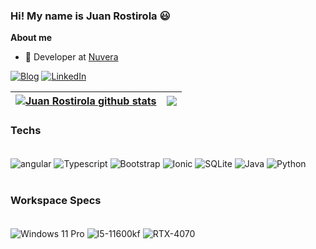 ### Hi! My name is Juan Rostirola 😃

**About me**

- 💼 Developer at [Nuvera](http://nuvera.com.br/)

[![Blog](https://img.shields.io/website-up-down-green-red/http/cv.lbesson.qc.to.svg)](https://rostirola.me)
[![LinkedIn](https://img.shields.io/badge/LinkedIn-0077B5?style=for-the-badge&logo=linkedin&logoColor=white)](https://www.linkedin.com/in/juan-rostirola-246695222/)

| <a href="https://github.com/anuraghazra/github-readme-stats"><img align="center" src="https://github-readme-stats.vercel.app/api?username=Rostirola&show_icons=true&include_all_commits=true&theme=transparent&hide_border=true" alt="Juan Rostirola github stats" /></a> | <a href="https://github.com/anuraghazra/github-readme-stats"><img align="center" src="https://github-readme-stats.vercel.app/api/top-langs/?username=Rostirola&layout=compact&theme=transparent&hide_border=true" /></a> |
| ------------- | ------------- |

### Techs

<div style="display: inline_block"><br/>
  <img align="center" alt="angular" src="https://img.shields.io/badge/Angular-DD0031?style=for-the-badge&logo=angular&logoColor=white"/>
  <img align="center" alt="Typescript" src="https://img.shields.io/badge/TypeScript-007ACC?style=for-the-badge&logo=typescript&logoColor=white"/>
  <img align="center" alt="Bootstrap" src="https://img.shields.io/badge/Bootstrap-563D7C?style=for-the-badge&logo=bootstrap&logoColor=white"/>
  <img align="center" alt="Ionic" src="https://img.shields.io/badge/Ionic-3880FF?style=for-the-badge&logo=ionic&logoColor=white"/>
  <img align="center" alt="SQLite" src="https://img.shields.io/badge/SQLite-07405E?style=for-the-badge&logo=sqlite&logoColor=white"/>
  <img align="center" alt="Java" src="https://img.shields.io/badge/Java-ED8B00?style=for-the-badge&logo=openjdk&logoColor=white"/>
  <img align="center" alt="Python" src="https://img.shields.io/badge/Python-3776AB?style=for-the-badge&logo=python&logoColor=white"/>
</div><br />

### Workspace Specs

<div style="display: inline_block"><br/>
  <img align="center" alt="Windows 11 Pro" src="https://img.shields.io/badge/Windows-11_Pro-0078D6?style=for-the-badge&logo=windows&logoColor=white"/>
  <img align="center" alt="I5-11600kf" src="https://img.shields.io/badge/Intel-Core_i5_11600KF-0071C5?style=for-the-badge&logo=intel&logoColor=white"/>
  <img align="center" alt="RTX-4070" src="https://img.shields.io/badge/NVIDIA-RTX_4070-76B900?style=for-the-badge&logo=nvidia&logoColor=white"/>
  <img align="center" alt="" src=""/>
  <img align="center" alt="" src=""/>
</div><br />
